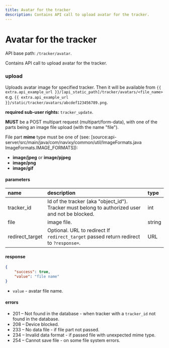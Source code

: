 ```yaml
---
title: Avatar for the tracker
description: Contains API call to upload avatar for the tracker.
---
```

# Avatar for the tracker

API base path: `/tracker/avatar`.

Contains API call to upload avatar for the tracker.

### upload

Uploads avatar image for specified tracker.
Then it will be available from `{{ extra.api_example_url }}/[api_static_path]/tracker/avatars/<file_name>`
e.g. `{{ extra.api_example_url }}/static/tracker/avatars/abcdef123456789.png`.

**required sub-user rights:** `tracker_update`.

**MUST** be a POST multipart request (multipart/form-data),
with one of the parts being an image file upload (with the name "file").

File part **mime** type must be one of (see: [source:api-server/src/main/java/com/navixy/common/util/ImageFormats.java ImageFormats.IMAGE_FORMATS]):

* **image/jpeg** or **image/pjpeg**
* **image/png**
* **image/gif**

#### parameters

| name | description | type|
| :------ | :------ | :----- |
| tracker_id | Id of the tracker (aka "object_id"). Tracker must belong to authorized user and not be blocked. | int |
| file | image file. | string |
| redirect_target | Optional. URL to redirect If `redirect_target` passed return redirect to `?response=`. | URL |

#### response

```json
{
    "success": true,
    "value": "file name"
}
```

* `value` - avatar file name.

#### errors

* 201 – Not found in the database - when tracker with a `tracker_id` not found in the database.
* 208 – Device blocked.
* 233 – No data file - if file part not passed.
* 234 – Invalid data format - if passed file with unexpected mime type.
* 254 – Cannot save file - on some file system errors.
